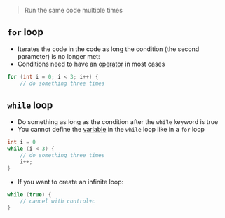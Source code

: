 > Run the same code multiple times

## `for` loop

- Iterates the code in the code as long the condition (the second parameter) is no longer met:
- Conditions need to have an [operator](computer-science/docs/python/operators.md) in most cases

```c
for (int i = 0; i < 3; i++) {
	// do something three times
```


## `while` loop

- Do something as long as the condition after the `while` keyword is true
- You cannot define the [variable](computer-science/docs/c/variables.md) in the `while` loop like in a `for` loop

```c
int i = 0
while (i < 3) {
	// do something three times
	i++;
}
```

- If you want to create an infinite loop:

```c
while (true) {
	// cancel with control+c
}
```

